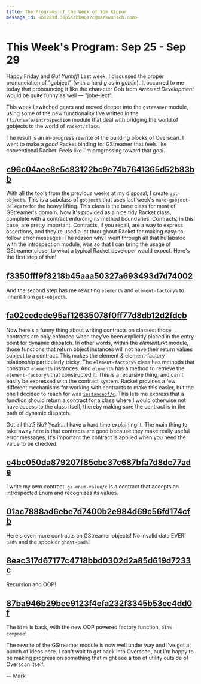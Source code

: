 ```yaml
---
title: The Programs of the Week of Yom Kippur
message_id: <ox28xd.36p5srbk0q12c@markwunsch.com>
---
```


This Week's Program: Sep 25 - Sep 29
====================================

Happy Friday and _Gut Yuntiff_! Last week, I discussed the proper
pronunciation of "gobject" (with a hard _g_ as in _goblin_). It
occurred to me today that pronouncing it like the character Gob from
_Arrested Development_ would be quite funny as well — "jobe-ject".

This week I switched gears and moved deeper into the `gstreamer`
module, using some of the new functionality I've written in the
`ffi/unsafe/introspection` module that deal with bridging the world of
gobjects to the world of `racket/class`.

The result is an in-progress rewrite of the building blocks of
Overscan. I want to make a _good_ Racket binding for GStreamer that
feels like conventional Racket. Feels like I'm progressing toward that
goal.

## [c96c04aee8e5c83122bc9e74b7641365d52b83bb][gst-object]

With all the tools from the previous weeks at my disposal, I create
`gst-object%`. This is a subclass of `gobject%` that uses last week's
`make-gobject-delegate` for the heavy lifting. This class is the base
class for most of GStreamer's domain. Now it's provided as a nice tidy
Racket class, complete with a contract enforcing its method
boundaries. Contracts, in this case, are pretty important. Contracts,
if you recall, are a way to express assertions, and they're used a lot
throughout Racket for making easy-to-follow error messages. The reason
why I went through all that hullabaloo with the introspection module,
was so that I can bring the usage of GStreamer closer to what a
typical Racket developer would expect. Here's the first step of that!

## [f3350fff9f8218b45aaa50327a693493d7d74002][element]

And the second step has me rewriting `element%` and `element-factory%`
to inherit from `gst-object%`.

## [fa02cedede95af12635078f0ff77d8db12d2fdcb][instanceof]

Now here's a funny thing about writing contracts on classes: those
contracts are only enforced when they've been explicitly placed in the
entry point for dynamic dispatch. In other words, within the
_element.rkt_ module, those functions that return object instances
will not have their return values subject to a contract. This makes
the element & element-factory relationship particularly tricky. The
`element-factory%` class has methods that construct `element%`
instances. And `element%` has a method to retrieve the
`element-factory%` that constructed it. This is a recursive thing, and
can't easily be expressed with the contract system. Racket provides a
few different mechanisms for working with contracts to make this
easier, but the one I decided to reach for
was [`instanceof/c`][instanceof/c]. This lets me express that a
function should return a contract for a class where I would otherwise
not have access to the class itself, thereby making sure the contract
is in the path of dynamic dispatch.

Got all that? No? Yeah… I have a hard time explaining it. The main
thing to take away here is that contracts are good because they make
really useful error messages. It's important the contract is applied
when you need the value to be checked.

## [e4bc050da879207f85cbc37c687bfa7d8dc77ade][gi-enum-value]

I write my own contract. `gi-enum-value/c` is a contract that accepts
an introspected Enum and recognizes its values.

## [01ac7888ad6ebe7d7400b2e984d69c56fd174cfb][contracts]

Here's even more contracts on GStreamer objects! No invalid data EVER!
`pad%` and the spookier `ghost-pad%`!

## [8eac317d67177c4718bbd0302d2a85d619d7233c][link-many]

Recursion and OOP!

## [87ba946b29bee9123f4efa232f3345b53ec4dd0f][bin]

The `bin%` is back, with the new OOP powered factory function,
`bin%-compose`!

The rewrite of the GStreamer module is now well under way and I've got
a bunch of ideas here. I can't wait to get back into Overscan, but I'm
happy to be making progress on something that might see a ton of
utility outside of Overscan itself.

— Mark

[gst-object]: https://github.com/mwunsch/overscan/commit/c96c04aee8e5c83122bc9e74b7641365d52b83bb

[element]: https://github.com/mwunsch/overscan/commit/f3350fff9f8218b45aaa50327a693493d7d74002

[instanceof]: https://github.com/mwunsch/overscan/commit/fa02cedede95af12635078f0ff77d8db12d2fdcb

[instanceof/c]: https://docs.racket-lang.org/reference/Object_and_Class_Contracts.html?q=racket%2Fclass#%28def._%28%28lib._racket%2Fclass..rkt%29._instanceof%2Fc%29%29

[gi-enum-value]: https://github.com/mwunsch/overscan/commit/e4bc050da879207f85cbc37c687bfa7d8dc77ade

[contracts]: https://github.com/mwunsch/overscan/commit/01ac7888ad6ebe7d7400b2e984d69c56fd174cfb

[link-many]: https://github.com/mwunsch/overscan/commit/8eac317d67177c4718bbd0302d2a85d619d7233c

[bin]: https://github.com/mwunsch/overscan/commit/87ba946b29bee9123f4efa232f3345b53ec4dd0f
